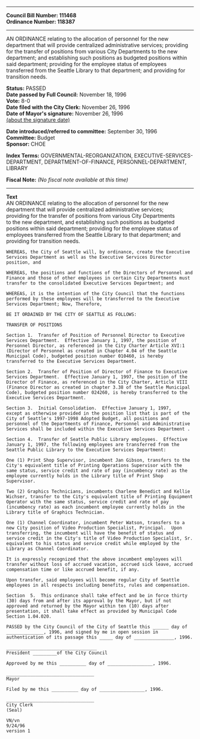 * * * * *  
  
**Council Bill Number: [](#h0)[](#h2)111468**   
**Ordinance Number: 118387**  
  
* * * * *  
  
AN ORDINANCE relating to the allocation of personnel for the new department that will provide centralized administrative services; providing for the transfer of positions from various City Departments to the new department; and establishing such positions as budgeted positions within said department; providing for the employee status of employees transferred from the Seattle Library to that department; and providing for transition needs.  
  
**Status:** PASSED   
**Date passed by Full Council:** November 18, 1996   
**Vote:** 8-0   
**Date filed with the City Clerk:** November 26, 1996   
**Date of Mayor's signature:** November 26, 1996   
[(about the signature date)](/~public/approvaldate.htm)   
  
  
**Date introduced/referred to committee:** September 30, 1996   
**Committee:** Budget   
**Sponsor:** CHOE   
  
**Index Terms:** GOVERNMENTAL-REORGANIZATION, EXECUTIVE-SERVICES-DEPARTMENT, DEPARTMENT-OF-FINANCE, PERSONNEL-DEPARTMENT, LIBRARY  
  
**Fiscal Note:** *(No fiscal note available at this time)*  
  
* * * * *  
  
**Text**  
    AN ORDINANCE relating to the allocation of personnel for the new  
    department that will provide centralized administrative services;  
    providing for the transfer of positions from various City Departments  
    to the new department, and establishing such positions as budgeted  
    positions within said department; providing for the employee status of  
    employees transferred from the Seattle Library to that department; and  
    providing for transition needs.  
  
    WHEREAS, the City of Seattle will, by ordinance, create the Executive  
    Services Department as well as the Executive Services Director  
    position, and  
  
    WHEREAS, the positions and functions of the Directors of Personnel and  
    Finance and those of other employees in certain City Departments must  
    transfer to the consolidated Executive Services Department; and  
  
    WHEREAS, it is the intention of the City Council that the functions  
    performed by these employees will be transferred to the Executive  
    Services Department; Now, Therefore,  
  
    BE IT ORDAINED BY THE CITY OF SEATTLE AS FOLLOWS:  
  
    TRANSFER OF POSITIONS  
  
    Section 1.  Transfer of Position of Personnel Director to Executive  
    Services Department.  Effective January 1, 1997, the position of  
    Personnel Director, as referenced in the City Charter Article XVI:1  
    (Director of Personnel as created in Chapter 4.04 of the Seattle  
    Municipal Code), budgeted position number 010460, is hereby  
    transferred to the Executive Services Department.  
  
    Section 2.  Transfer of Position of Director of Finance to Executive  
    Services Department.  Effective January 1, 1997, the position of the  
    Director of Finance, as referenced in the City Charter, Article VIII  
    (Finance Director as created in chapter 3.38 of the Seattle Municipal  
    Code), budgeted position number 024260, is hereby transferred to the  
    Executive Services Department.  
  
    Section 3.  Initial Consolidation.  Effective January 1, 1997,  
    except as otherwise provided in the position list that is part of the  
    City of Seattle's 1997-1998 Adopted Budget, all positions and  
    personnel of the Departments of Finance, Personnel and Administrative  
    Services shall be included within the Executive Services Department .  
  
    Section 4.  Transfer of Seattle Public Library employees.  Effective  
    January 1, 1997, the following employees are transferred from the  
    Seattle Public Library to the Executive Services Department:  
  
    One (1) Print Shop Supervisor, incumbent Jan Gibson, transfers to the  
    City's equivalent title of Printing Operations Supervisor with the  
    same status, service credit and rate of pay (incumbency rate) as the  
    employee currently holds in the Library title of Print Shop  
    Supervisor.  
  
    Two (2) Graphics Technicians, incumbents Charlene Benedict and Kellie  
    Wichser, transfer to the City's equivalent title of Printing Equipment  
    Operator with the same status, service credit and rate of pay  
    (incumbency rate) as each incumbent employee currently holds in the  
    Library title of Graphics Technician.  
  
    One (1) Channel Coordinator, incumbent Peter Watson, transfers to a  
    new City position of Video Production Specialist, Principal.  Upon  
    transferring, the incumbent will have the benefit of status and  
    service credit in the City's title of Video Production Specialist, Sr.  
    equivalent to his status and service credit while employed by the  
    Library as Channel Coordinator.  
  
    It is expressly recognized that the above incumbent employees will  
    transfer without loss of accrued vacation, accrued sick leave, accrued  
    compensation time or like accrued benefit, if any.  
  
    Upon transfer, said employees will become regular City of Seattle  
    employees in all respects including benefits, rules and compensation.  
  
    Section  5.  This ordinance shall take effect and be in force thirty  
    (30) days from and after its approval by the Mayor, but if not  
    approved and returned by the Mayor within ten (10) days after  
    presentation, it shall take effect as provided by Municipal Code  
    Section 1.04.020.  
  
    PASSED by the City Council of the City of Seattle this ______ day of  
    ______________, 1996, and signed by me in open session in  
    authentication of its passage this _____ day of _______________, 1996.  
  
    __________________________________  
    President _________of the City Council  
  
    Approved by me this __________ day of _________________, 1996.  
  
    _________________________________  
    Mayor  
  
    Filed by me this __________ day of _________________, 1996.  
  
    _________________________________  
    City Clerk  
    (Seal)  
  
    VN/vn  
    9/24/96  
    version 1  
